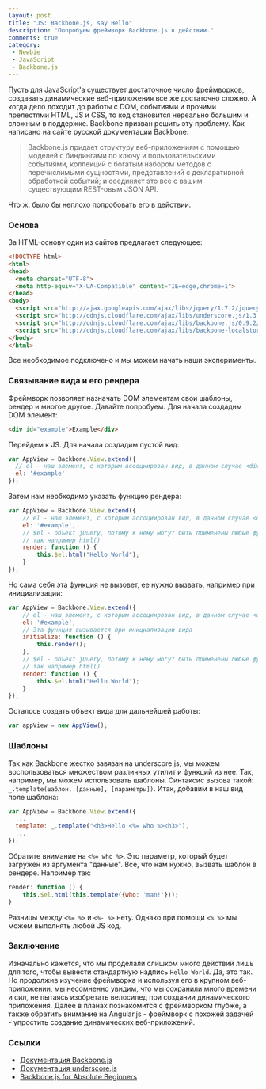 ```yaml
---
layout: post
title: "JS: Backbone.js, say Hello"
description: "Попробуем фреймворк Backbone.js в действии."
comments: true
category: 
 - Newbie
 - JavaScript
 - Backbone.js
---
```


Пусть для JavaScript'a существует достаточное число фреймворков, создавать динамические веб-приложения все же достаточно сложно. А когда дело доходит до работы с DOM, событиями и прочими прелестями HTML, JS и CSS, то код становится нереально большим и сложным в поддержке. Backbone призван решить эту проблему. Как написано на сайте русской документации Backbone:


> Backbone.js придает структуру веб-приложениям с помощью моделей с биндингами по ключу и пользовательскими событиями, коллекций с богатым набором методов с перечислимыми сущностями, представлений с декларативной обработкой событий; и соединяет это все с вашим существующим REST-овым JSON API.


Что ж, было бы неплохо попробовать его в действии.

<!-- more -->
### Основа

За HTML-основу один из сайтов предлагает следующее:

``` html Sample code
<!DOCTYPE html>
<html>
<head>
  <meta charset="UTF-8">
  <meta http-equiv="X-UA-Compatible" content="IE=edge,chrome=1">
</head>
<body>
  <script src="http://ajax.googleapis.com/ajax/libs/jquery/1.7.2/jquery.min.js" type="text/javascript"></script>
  <script src="http://cdnjs.cloudflare.com/ajax/libs/underscore.js/1.3.3/underscore-min.js" type="text/javascript"></script>
  <script src="http://cdnjs.cloudflare.com/ajax/libs/backbone.js/0.9.2/backbone-min.js" type="text/javascript"></script>
  <script src="http://cdnjs.cloudflare.com/ajax/libs/backbone-localstorage.js/1.0/backbone.localStorage-min.js" type="text/javascript"></script>  
</body>
</html>
```

Все необходимое подключено и мы можем начать наши эксперименты.

### Связывание вида и его рендера

Фреймворк позволяет назначать DOM элементам свои шаблоны, рендер и многое другое. Давайте попробуем.
Для начала создадим DOM элемент:

``` html Sample code
<div id="example">Example</div>
```

Перейдем к JS. Для начала создадим пустой вид:

``` js Sample code
var AppView = Backbone.View.extend({
  // el - наш элемент, с которым ассоциирован вид, в данном случае <div> с id "example"
  el: '#example'
});
```

Затем нам необходимо указать функцию рендера:

``` js Sample code
var AppView = Backbone.View.extend({
    // el - наш элемент, с которым ассоциирован вид, в данном случае <div> с id "example"
    el: '#example',
    // $el - объект jQuery, потому к нему могут быть применены любые функции jQuery,
    // так например html()
    render: function () {
        this.$el.html("Hello World");
    }
});
```

Но сама себя эта функция не вызовет, ее нужно вызвать, например при инициализации:

``` js Sample code
var AppView = Backbone.View.extend({
    // el - наш элемент, с которым ассоциирован вид, в данном случае <div> с id "example"
    el: '#example',
    // Эта функция вызывается при инициализации вида
    initialize: function () {
        this.render();
    },
    // $el - объект jQuery, потому к нему могут быть применены любые функции jQuery,
    // так например html()
    render: function () {
        this.$el.html("Hello World");
    }
});
```

Осталось создать объект вида для дальнейшей работы:

``` js Sample code
var appView = new AppView();
```

### Шаблоны

Так как Backbone жестко завязан на underscore.js, мы можем воспользоваться множеством различных утилит и функций из нее.  Так, например, мы можем использовать шаблоны. Синтаксис вызова такой: `_.template(шаблон, [данные], [параметры])`.
Итак, добавим в наш вид поле шаблона:

``` js Sample code
var AppView = Backbone.View.extend({
  ...
  template: _.template("<h3>Hello <%= who %><h3>"),
  ...
});
```

Обратите внимание на `<%= who %>`. Это параметр, который будет загружен из аргумента "данные". Все, что нам нужно, вызвать шаблон в рендере. Например так:

``` js Sample code
render: function () {
    this.$el.html(this.template({who: 'man!'}));
}
```

Разницы между `<%= %>` и `<%- %>` нету. Однако при помощи `<% %>` мы можем выполнять любой JS код.

### Заключение

Изначально кажется, что мы проделали слишком много действий лишь для того, чтобы вывести стандартную надпись `Hello World`. Да, это так. Но продолжив изучение фреймворка и используя его в крупном веб-приложении, мы несомненно увидим, что мы сохранили много времени и сил, не пытаясь изобретать велосипед при создании динамического приложения. Далее в планах познакомится с фреймворком глубже, а также обратить внимание на Angular.js - фреймворк с похожей задачей - упростить создание динамических веб-приложений.

### Ссылки

- [Документация Backbone.js](http://backbonejs.ru/)
- [Документация underscore.js](http://underscorejs.ru/)
- [Backbone.js for Absolute Beginners](http://adrianmejia.com/blog/2012/09/11/backbone-dot-js-for-absolute-beginners-getting-started/)

